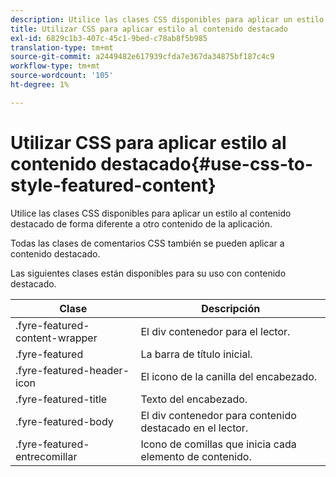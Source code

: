 ```yaml
---
description: Utilice las clases CSS disponibles para aplicar un estilo al contenido destacado de forma diferente a otro contenido de la aplicación.
title: Utilizar CSS para aplicar estilo al contenido destacado
exl-id: 6829c1b3-407c-45c1-9bed-c78ab8f5b985
translation-type: tm+mt
source-git-commit: a2449482e617939cfda7e367da34875bf187c4c9
workflow-type: tm+mt
source-wordcount: '105'
ht-degree: 1%

---
```


# Utilizar CSS para aplicar estilo al contenido destacado{#use-css-to-style-featured-content}

Utilice las clases CSS disponibles para aplicar un estilo al contenido destacado de forma diferente a otro contenido de la aplicación.

Todas las clases de comentarios CSS también se pueden aplicar a contenido destacado.

Las siguientes clases están disponibles para su uso con contenido destacado.

| Clase | Descripción |
|---|---|
| .fyre-featured-content-wrapper | El div contenedor para el lector. |
| .fyre-featured | La barra de título inicial. |
| .fyre-featured-header-icon | El icono de la canilla del encabezado. |
| .fyre-featured-title | Texto del encabezado. |
| .fyre-featured-body | El div contenedor para contenido destacado en el lector. |
| .fyre-featured-entrecomillar | Icono de comillas que inicia cada elemento de contenido. |
